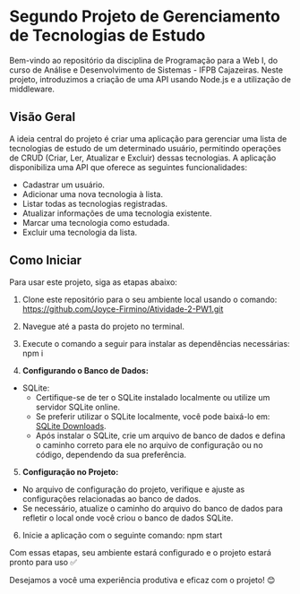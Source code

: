 # Segundo Projeto de Gerenciamento de Tecnologias de Estudo

Bem-vindo ao repositório da disciplina de Programação para a Web I, do curso de Análise e Desenvolvimento de Sistemas - IFPB Cajazeiras. Neste projeto, introduzimos a criação de uma API usando Node.js e a utilização de middleware.

## Visão Geral

A ideia central do projeto é criar uma aplicação para gerenciar uma lista de tecnologias de estudo de um determinado usuário, permitindo operações de CRUD (Criar, Ler, Atualizar e Excluir) dessas tecnologias. A aplicação disponibiliza uma API que oferece as seguintes funcionalidades:

- Cadastrar um usuário.
- Adicionar uma nova tecnologia à lista.
- Listar todas as tecnologias registradas.
- Atualizar informações de uma tecnologia existente.
- Marcar uma tecnologia como estudada.
- Excluir uma tecnologia da lista.

## Como Iniciar

Para usar este projeto, siga as etapas abaixo:

1. Clone este repositório para o seu ambiente local usando o comando: https://github.com/Joyce-Firmino/Atividade-2-PW1.git

2. Navegue até a pasta do projeto no terminal.

3. Execute o comando a seguir para instalar as dependências necessárias: npm i

4. **Configurando o Banco de Dados:**
- SQLite:
  - Certifique-se de ter o SQLite instalado localmente ou utilize um servidor SQLite online.
  - Se preferir utilizar o SQLite localmente, você pode baixá-lo em: [SQLite Downloads](https://www.sqlite.org/download.html).
  - Após instalar o SQLite, crie um arquivo de banco de dados e defina o caminho correto para ele no arquivo de configuração ou no código, dependendo da sua preferência.

5. **Configuração no Projeto:**
- No arquivo de configuração do projeto, verifique e ajuste as configurações relacionadas ao banco de dados.
- Se necessário, atualize o caminho do arquivo do banco de dados para refletir o local onde você criou o banco de dados SQLite.

6. Inicie a aplicação com o seguinte comando: npm start


Com essas etapas, seu ambiente estará configurado e o projeto estará pronto para uso ✅

Desejamos a você uma experiência produtiva e eficaz com o projeto! 😊

